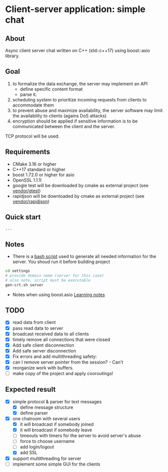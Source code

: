 # Client-server application: simple chat

## About

Async client server chat written on C++ (std::c++17) using boost::asio library.

## Goal

1. to formalize the data exchange, the server may implement an API
    - define specific content format
    - parse it.
2. scheduling system to prioritize incoming requests from clients to accommodate them
3. to prevent abuse and maximize availability, the server software may limit the availability to clients (agains DoS attacks)
4. encryption should be applied if sensitive information is to be communicated between the client and the server.

TCP protocol will be used.

## Requirements

- CMake 3.16 or higher
- C++17 standard or higher
- boost 1.72.0 or higher for asio
- OpenSSL 1.1.1l
- google test will be downloaded by cmake as external project (see [vendor/gtest](vendor/googletest.txt.in))
- rapidjson   will be downloaded by cmake as external project (see [vendor/rapidjson](vendor/rapidjson.cmake))

## Quick start

```bash
...
```

## Notes

- There is a [bash script](settings/gen-crt.sh) used to generate all needed information for the server.
You shoud run it before building project

```bash
cd settings
# provide domain name (server for this case)
# also note, script must be executable
gen-crt.sh server
```

- Notes when using boost.asio
[Learning notes](NOTES.md)

## TODO

- [x] read data from client
- [x] pass read data to server
- [x] broadcast received data to all clients
- [x] timely remove all connections that were closed
- [x] Add safe client disconnection
- [x] Add safe server disconnection
- [x] Fix errors and add multithreading safety:
- [x] can I remove server pointer from the session? - Can't
- [x] reorganize work with buffers.
- [ ] make copy of the project and apply cooroutings!

## Expected result

- [x] simple protocol & parser for text messages
  - [x] define message structure
  - [x] define parser
- [x] one chatroom with several users
  - [x] it will broadcast if somebody joined
  - [x] it will broadcast if somebody leave
  - [ ] timeouts with timers for the server to avoid server's abuse
  - [ ] force to choose username
  - [ ] add login/logout
  - [x] add SSL
- [x] support multithreading for server
- [ ] implement some simple GUI for the clients
